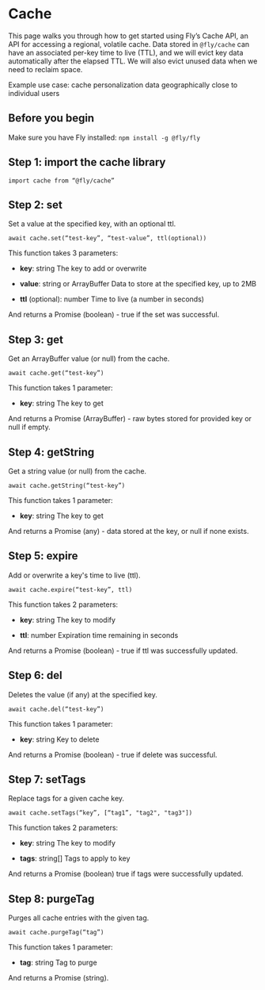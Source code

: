 # Cache 

This page walks you through how to get started using Fly’s Cache API, an API for accessing a regional, volatile cache. Data stored in `@fly/cache` can have an associated per-key time to live (TTL), and we will evict key data automatically after the elapsed TTL. We will also evict unused data when we need to reclaim space.  

Example use case: cache personalization data geographically close to individual users 

## Before you begin

Make sure you have Fly installed: `npm install -g @fly/fly` 

## Step 1: import the cache library 

`import cache from “@fly/cache”` 

## Step 2: set 

Set a value at the specified key, with an optional ttl. 

`await cache.set(“test-key”, “test-value”, ttl(optional))` 

This function takes 3 parameters: 

- **key**: string 
The key to add or overwrite 

- **value**: string or ArrayBuffer 
Data to store at the specified key, up to 2MB 

- **ttl** (optional): number 
Time to live (a number in seconds) 

And returns a Promise (boolean) - true if the set was successful. 

## Step 3: get

Get an ArrayBuffer value (or null) from the cache. 

`await cache.get(“test-key”)` 

This function takes 1 parameter:  

- **key**: string 
The key to get

And returns a Promise (ArrayBuffer) - raw bytes stored for provided key or null if empty. 

## Step 4: getString 

Get a string value (or null) from the cache. 

`await cache.getString(“test-key”)` 

This function takes 1 parameter:  

- **key**: string 
The key to get 

And returns a Promise (any) - data stored at the key, or null if none exists. 

## Step 5: expire 

Add or overwrite a key's time to live (ttl). 

`await cache.expire(“test-key”, ttl)` 

This function takes 2 parameters: 

- **key**: string 
The key to modify 

- **ttl**: number 
Expiration time remaining in seconds 

And returns a Promise (boolean) - true if ttl was successfully updated. 

## Step 6: del 

Deletes the value (if any) at the specified key. 

`await cache.del(“test-key”)` 

This function takes 1 parameter: 

- **key**: string 
Key to delete 

And returns a Promise (boolean) - true if delete was successful.

## Step 7: setTags 

Replace tags for a given cache key. 

`await cache.setTags(“key”, [“tag1”, "tag2", "tag3"])` 

This function takes 2 parameters: 

- **key**: string 
The key to modify 

- **tags**: string[] 
Tags to apply to key 

And returns a Promise (boolean) true if tags were successfully updated. 

## Step 8: purgeTag 

Purges all cache entries with the given tag. 

`await cache.purgeTag(“tag”)` 

This function takes 1 parameter: 

- **tag**: string 
Tag to purge 

And returns a Promise (string). 